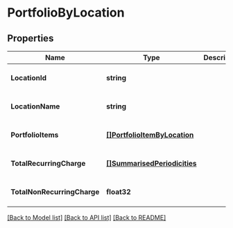# PortfolioByLocation

## Properties
Name | Type | Description | Notes
------------ | ------------- | ------------- | -------------
**LocationId** | **string** |  | [optional] [default to null]
**LocationName** | **string** |  | [optional] [default to null]
**PortfolioItems** | [**[]PortfolioItemByLocation**](PortfolioItemByLocation.md) |  | [optional] [default to null]
**TotalRecurringCharge** | [**[]SummarisedPeriodicities**](SummarisedPeriodicities.md) |  | [optional] [default to null]
**TotalNonRecurringCharge** | **float32** |  | [optional] [default to null]

[[Back to Model list]](../README.md#documentation-for-models) [[Back to API list]](../README.md#documentation-for-api-endpoints) [[Back to README]](../README.md)


